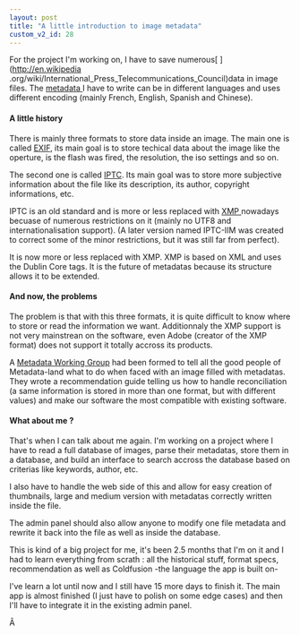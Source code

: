 ```yaml
---
layout: post
title: "A little introduction to image metadata"
custom_v2_id: 28
---
```


For the project I'm working on, I have to save numerous[ ](http://en.wikipedia
.org/wiki/International_Press_Telecommunications_Council)data in image files.
The [metadata ](http://en.wikipedia.org/wiki/Metadata)I have to write can be
in different languages and uses different encoding (mainly French, English,
Spanish and Chinese).

#### A little history

There is mainly three formats to store data inside an image. The main one is
called [EXIF](http://en.wikipedia.org/wiki/Exif), its main goal is to store
techical data about the image like the operture, is the flash was fired, the
resolution, the iso settings and so on.

The second one is called
[IPTC](http://en.wikipedia.org/wiki/IPTC_Information_Interchange_Model). Its
main goal was to store more subjective information about the file like its
description, its author, copyright informations, etc.

IPTC is an old standard and is more or less replaced with [XMP
](http://en.wikipedia.org/wiki/Extensible_Metadata_Platform)nowadays becuase
of numerous restrictions on it (mainly no UTF8 and internationalisation
support). (A later version named IPTC-IIM was created to correct some of the
minor restrictions, but it was still far from perfect).

It is now more or less replaced with XMP. XMP is based on XML and uses the
Dublin Core tags. It is the future of metadatas because its structure allows
it to be extended.

#### And now, the problems

The problem is that with this three formats, it is quite difficult to know
where to store or read the information we want. Additionnaly the XMP support
is not very mainstrean on the software, even Adobe (creator of the XMP format)
does not support it totally accross its products.

A [Metadata Working Group](http://www.metadataworkinggroup.org/) had been
formed to tell all the good people of Metadata-land what to do when faced with
an image filled with metadatas. They wrote a recommendation guide telling us
how to handle reconciliation (a same information is stored in more than one
format, but with different values) and make our software the most compatible
with existing software.

#### What about me ?

That's when I can talk about me again. I'm working on a project where I have
to read a full database of images, parse their metadatas, store them in a
database, and build an interface to search accross the database based on
criterias like keywords, author, etc.

I also have to handle the web side of this and allow for easy creation of
thumbnails, large and medium version with metadatas correctly written inside
the file.

The admin panel should also allow anyone to modify one file metadata and
rewrite it back into the file as well as inside the database.

This is kind of a big project for me, it's been 2.5 months that I'm on it and
I had to learn everything from scrath : all the historical stuff, format
specs, recommendation as well as Coldfusion -the language the app is built on-

I've learn a lot until now and I still have 15 more days to finish it. The
main app is almost finished (I just have to polish on some edge cases) and
then I'll have to integrate it in the existing admin panel.

Â

